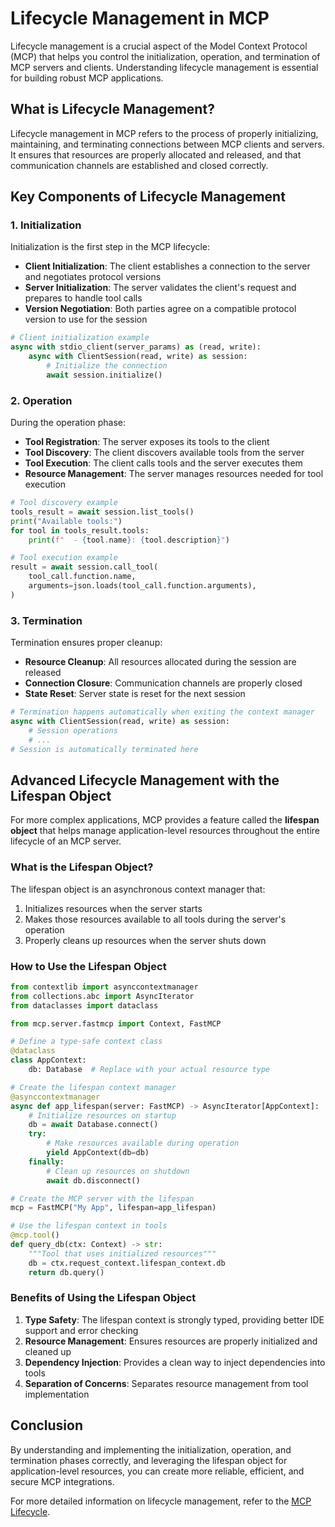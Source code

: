 # Lifecycle Management in MCP

Lifecycle management is a crucial aspect of the Model Context Protocol (MCP) that helps you control the initialization, operation, and termination of MCP servers and clients. Understanding lifecycle management is essential for building robust MCP applications.

## What is Lifecycle Management?

Lifecycle management in MCP refers to the process of properly initializing, maintaining, and terminating connections between MCP clients and servers. It ensures that resources are properly allocated and released, and that communication channels are established and closed correctly.

## Key Components of Lifecycle Management

### 1. Initialization

Initialization is the first step in the MCP lifecycle:

- **Client Initialization**: The client establishes a connection to the server and negotiates protocol versions
- **Server Initialization**: The server validates the client's request and prepares to handle tool calls
- **Version Negotiation**: Both parties agree on a compatible protocol version to use for the session

```python
# Client initialization example
async with stdio_client(server_params) as (read, write):
    async with ClientSession(read, write) as session:
        # Initialize the connection
        await session.initialize()
```

### 2. Operation

During the operation phase:

- **Tool Registration**: The server exposes its tools to the client
- **Tool Discovery**: The client discovers available tools from the server
- **Tool Execution**: The client calls tools and the server executes them
- **Resource Management**: The server manages resources needed for tool execution

```python
# Tool discovery example
tools_result = await session.list_tools()
print("Available tools:")
for tool in tools_result.tools:
    print(f"  - {tool.name}: {tool.description}")

# Tool execution example
result = await session.call_tool(
    tool_call.function.name,
    arguments=json.loads(tool_call.function.arguments),
)
```

### 3. Termination

Termination ensures proper cleanup:

- **Resource Cleanup**: All resources allocated during the session are released
- **Connection Closure**: Communication channels are properly closed
- **State Reset**: Server state is reset for the next session

```python
# Termination happens automatically when exiting the context manager
async with ClientSession(read, write) as session:
    # Session operations
    # ...
# Session is automatically terminated here
```

## Advanced Lifecycle Management with the Lifespan Object

For more complex applications, MCP provides a feature called the **lifespan object** that helps manage application-level resources throughout the entire lifecycle of an MCP server.

### What is the Lifespan Object?

The lifespan object is an asynchronous context manager that:

1. Initializes resources when the server starts
2. Makes those resources available to all tools during the server's operation
3. Properly cleans up resources when the server shuts down

### How to Use the Lifespan Object

```python
from contextlib import asynccontextmanager
from collections.abc import AsyncIterator
from dataclasses import dataclass

from mcp.server.fastmcp import Context, FastMCP

# Define a type-safe context class
@dataclass
class AppContext:
    db: Database  # Replace with your actual resource type

# Create the lifespan context manager
@asynccontextmanager
async def app_lifespan(server: FastMCP) -> AsyncIterator[AppContext]:
    # Initialize resources on startup
    db = await Database.connect()
    try:
        # Make resources available during operation
        yield AppContext(db=db)
    finally:
        # Clean up resources on shutdown
        await db.disconnect()

# Create the MCP server with the lifespan
mcp = FastMCP("My App", lifespan=app_lifespan)

# Use the lifespan context in tools
@mcp.tool()
def query_db(ctx: Context) -> str:
    """Tool that uses initialized resources"""
    db = ctx.request_context.lifespan_context.db
    return db.query()
```

### Benefits of Using the Lifespan Object

1. **Type Safety**: The lifespan context is strongly typed, providing better IDE support and error checking
2. **Resource Management**: Ensures resources are properly initialized and cleaned up
3. **Dependency Injection**: Provides a clean way to inject dependencies into tools
4. **Separation of Concerns**: Separates resource management from tool implementation

## Conclusion

By understanding and implementing the initialization, operation, and termination phases correctly, and leveraging the lifespan object for application-level resources, you can create more reliable, efficient, and secure MCP integrations.

For more detailed information on lifecycle management, refer to the [MCP Lifecycle](https://modelcontextprotocol.io/specification/2025-03-26/basic/lifecycle#lifecycle).
